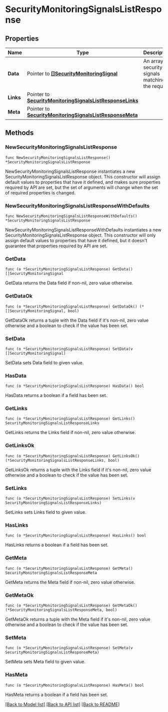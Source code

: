 # SecurityMonitoringSignalsListResponse

## Properties

Name | Type | Description | Notes
---- | ---- | ----------- | ------
**Data** | Pointer to [**[]SecurityMonitoringSignal**](SecurityMonitoringSignal.md) | An array of security signals matching the request. | [optional] 
**Links** | Pointer to [**SecurityMonitoringSignalsListResponseLinks**](SecurityMonitoringSignalsListResponseLinks.md) |  | [optional] 
**Meta** | Pointer to [**SecurityMonitoringSignalsListResponseMeta**](SecurityMonitoringSignalsListResponseMeta.md) |  | [optional] 

## Methods

### NewSecurityMonitoringSignalsListResponse

`func NewSecurityMonitoringSignalsListResponse() *SecurityMonitoringSignalsListResponse`

NewSecurityMonitoringSignalsListResponse instantiates a new SecurityMonitoringSignalsListResponse object.
This constructor will assign default values to properties that have it defined,
and makes sure properties required by API are set, but the set of arguments
will change when the set of required properties is changed.

### NewSecurityMonitoringSignalsListResponseWithDefaults

`func NewSecurityMonitoringSignalsListResponseWithDefaults() *SecurityMonitoringSignalsListResponse`

NewSecurityMonitoringSignalsListResponseWithDefaults instantiates a new SecurityMonitoringSignalsListResponse object.
This constructor will only assign default values to properties that have it defined,
but it doesn't guarantee that properties required by API are set.

### GetData

`func (o *SecurityMonitoringSignalsListResponse) GetData() []SecurityMonitoringSignal`

GetData returns the Data field if non-nil, zero value otherwise.

### GetDataOk

`func (o *SecurityMonitoringSignalsListResponse) GetDataOk() (*[]SecurityMonitoringSignal, bool)`

GetDataOk returns a tuple with the Data field if it's non-nil, zero value otherwise
and a boolean to check if the value has been set.

### SetData

`func (o *SecurityMonitoringSignalsListResponse) SetData(v []SecurityMonitoringSignal)`

SetData sets Data field to given value.

### HasData

`func (o *SecurityMonitoringSignalsListResponse) HasData() bool`

HasData returns a boolean if a field has been set.

### GetLinks

`func (o *SecurityMonitoringSignalsListResponse) GetLinks() SecurityMonitoringSignalsListResponseLinks`

GetLinks returns the Links field if non-nil, zero value otherwise.

### GetLinksOk

`func (o *SecurityMonitoringSignalsListResponse) GetLinksOk() (*SecurityMonitoringSignalsListResponseLinks, bool)`

GetLinksOk returns a tuple with the Links field if it's non-nil, zero value otherwise
and a boolean to check if the value has been set.

### SetLinks

`func (o *SecurityMonitoringSignalsListResponse) SetLinks(v SecurityMonitoringSignalsListResponseLinks)`

SetLinks sets Links field to given value.

### HasLinks

`func (o *SecurityMonitoringSignalsListResponse) HasLinks() bool`

HasLinks returns a boolean if a field has been set.

### GetMeta

`func (o *SecurityMonitoringSignalsListResponse) GetMeta() SecurityMonitoringSignalsListResponseMeta`

GetMeta returns the Meta field if non-nil, zero value otherwise.

### GetMetaOk

`func (o *SecurityMonitoringSignalsListResponse) GetMetaOk() (*SecurityMonitoringSignalsListResponseMeta, bool)`

GetMetaOk returns a tuple with the Meta field if it's non-nil, zero value otherwise
and a boolean to check if the value has been set.

### SetMeta

`func (o *SecurityMonitoringSignalsListResponse) SetMeta(v SecurityMonitoringSignalsListResponseMeta)`

SetMeta sets Meta field to given value.

### HasMeta

`func (o *SecurityMonitoringSignalsListResponse) HasMeta() bool`

HasMeta returns a boolean if a field has been set.


[[Back to Model list]](../README.md#documentation-for-models) [[Back to API list]](../README.md#documentation-for-api-endpoints) [[Back to README]](../README.md)


